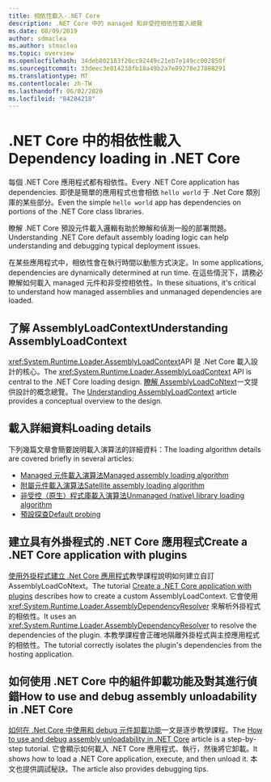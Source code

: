```yaml
---
title: 相依性載入-.NET Core
description: .NET Core 中的 managed 和非受控相依性載入總覽
ms.date: 08/09/2019
author: sdmaclea
ms.author: stmaclea
ms.topic: overview
ms.openlocfilehash: 34deb802183f20cc92449c21eb7e149cc002850f
ms.sourcegitcommit: 33deec3e814238fb18a49b2a7e89278e27888291
ms.translationtype: MT
ms.contentlocale: zh-TW
ms.lasthandoff: 06/02/2020
ms.locfileid: "84284218"
---
```

# <a name="dependency-loading-in-net-core"></a><span data-ttu-id="43344-103">.NET Core 中的相依性載入</span><span class="sxs-lookup"><span data-stu-id="43344-103">Dependency loading in .NET Core</span></span>

<span data-ttu-id="43344-104">每個 .NET Core 應用程式都有相依性。</span><span class="sxs-lookup"><span data-stu-id="43344-104">Every .NET Core application has dependencies.</span></span> <span data-ttu-id="43344-105">即使是簡單的應用程式也會相依 `hello world` 于 .Net Core 類別庫的某些部分。</span><span class="sxs-lookup"><span data-stu-id="43344-105">Even the simple `hello world` app has dependencies on portions of the .NET Core class libraries.</span></span>

<span data-ttu-id="43344-106">瞭解 .NET Core 預設元件載入邏輯有助於瞭解和偵測一般的部署問題。</span><span class="sxs-lookup"><span data-stu-id="43344-106">Understanding .NET Core default assembly loading logic can help understanding and debugging typical deployment issues.</span></span>

<span data-ttu-id="43344-107">在某些應用程式中，相依性會在執行時間以動態方式決定。</span><span class="sxs-lookup"><span data-stu-id="43344-107">In some applications, dependencies are dynamically determined at run time.</span></span> <span data-ttu-id="43344-108">在這些情況下，請務必瞭解如何載入 managed 元件和非受控相依性。</span><span class="sxs-lookup"><span data-stu-id="43344-108">In these situations, it's critical to understand how managed assemblies and unmanaged dependencies are loaded.</span></span>

## <a name="understanding-assemblyloadcontext"></a><span data-ttu-id="43344-109">了解 AssemblyLoadContext</span><span class="sxs-lookup"><span data-stu-id="43344-109">Understanding AssemblyLoadContext</span></span>

<span data-ttu-id="43344-110"><xref:System.Runtime.Loader.AssemblyLoadContext>API 是 .Net Core 載入設計的核心。</span><span class="sxs-lookup"><span data-stu-id="43344-110">The <xref:System.Runtime.Loader.AssemblyLoadContext> API is central to the .NET Core loading design.</span></span> <span data-ttu-id="43344-111">[瞭解 AssemblyLoadCoNtext](understanding-assemblyloadcontext.md)一文提供設計的概念總覽。</span><span class="sxs-lookup"><span data-stu-id="43344-111">The [Understanding AssemblyLoadContext](understanding-assemblyloadcontext.md) article provides a conceptual overview to the design.</span></span>

## <a name="loading-details"></a><span data-ttu-id="43344-112">載入詳細資料</span><span class="sxs-lookup"><span data-stu-id="43344-112">Loading details</span></span>

<span data-ttu-id="43344-113">下列幾篇文章會簡要說明載入演算法的詳細資料：</span><span class="sxs-lookup"><span data-stu-id="43344-113">The loading algorithm details are covered briefly in several articles:</span></span>

- [<span data-ttu-id="43344-114">Managed 元件載入演算法</span><span class="sxs-lookup"><span data-stu-id="43344-114">Managed assembly loading algorithm</span></span>](loading-managed.md)
- [<span data-ttu-id="43344-115">附屬元件載入演算法</span><span class="sxs-lookup"><span data-stu-id="43344-115">Satellite assembly loading algorithm</span></span>](loading-resources.md)
- [<span data-ttu-id="43344-116">非受控（原生）程式庫載入演算法</span><span class="sxs-lookup"><span data-stu-id="43344-116">Unmanaged (native) library loading algorithm</span></span>](loading-unmanaged.md)
- [<span data-ttu-id="43344-117">預設探查</span><span class="sxs-lookup"><span data-stu-id="43344-117">Default probing</span></span>](default-probing.md)

## <a name="create-a-net-core-application-with-plugins"></a><span data-ttu-id="43344-118">建立具有外掛程式的 .NET Core 應用程式</span><span class="sxs-lookup"><span data-stu-id="43344-118">Create a .NET Core application with plugins</span></span>

<span data-ttu-id="43344-119">[使用外掛程式建立 .Net Core 應用程式](../tutorials/creating-app-with-plugin-support.md)教學課程說明如何建立自訂 AssemblyLoadCoNtext。</span><span class="sxs-lookup"><span data-stu-id="43344-119">The tutorial [Create a .NET Core application with plugins](../tutorials/creating-app-with-plugin-support.md) describes how to create a custom AssemblyLoadContext.</span></span> <span data-ttu-id="43344-120">它會使用 <xref:System.Runtime.Loader.AssemblyDependencyResolver> 來解析外掛程式的相依性。</span><span class="sxs-lookup"><span data-stu-id="43344-120">It uses an <xref:System.Runtime.Loader.AssemblyDependencyResolver> to resolve the dependencies of the plugin.</span></span> <span data-ttu-id="43344-121">本教學課程會正確地隔離外掛程式與主控應用程式的相依性。</span><span class="sxs-lookup"><span data-stu-id="43344-121">The tutorial correctly isolates the plugin's dependencies from the hosting application.</span></span>

## <a name="how-to-use-and-debug-assembly-unloadability-in-net-core"></a><span data-ttu-id="43344-122">如何使用 .NET Core 中的組件卸載功能及對其進行偵錯</span><span class="sxs-lookup"><span data-stu-id="43344-122">How to use and debug assembly unloadability in .NET Core</span></span>

<span data-ttu-id="43344-123">[如何在 .Net Core 中使用和 debug 元件卸載功能](../../standard/assembly/unloadability.md)一文是逐步教學課程。</span><span class="sxs-lookup"><span data-stu-id="43344-123">The [How to use and debug assembly unloadability in .NET Core](../../standard/assembly/unloadability.md) article is a step-by-step tutorial.</span></span> <span data-ttu-id="43344-124">它會顯示如何載入 .NET Core 應用程式、執行，然後將它卸載。</span><span class="sxs-lookup"><span data-stu-id="43344-124">It shows how to load a .NET Core application, execute, and then unload it.</span></span> <span data-ttu-id="43344-125">本文也提供調試秘訣。</span><span class="sxs-lookup"><span data-stu-id="43344-125">The article also provides debugging tips.</span></span>

